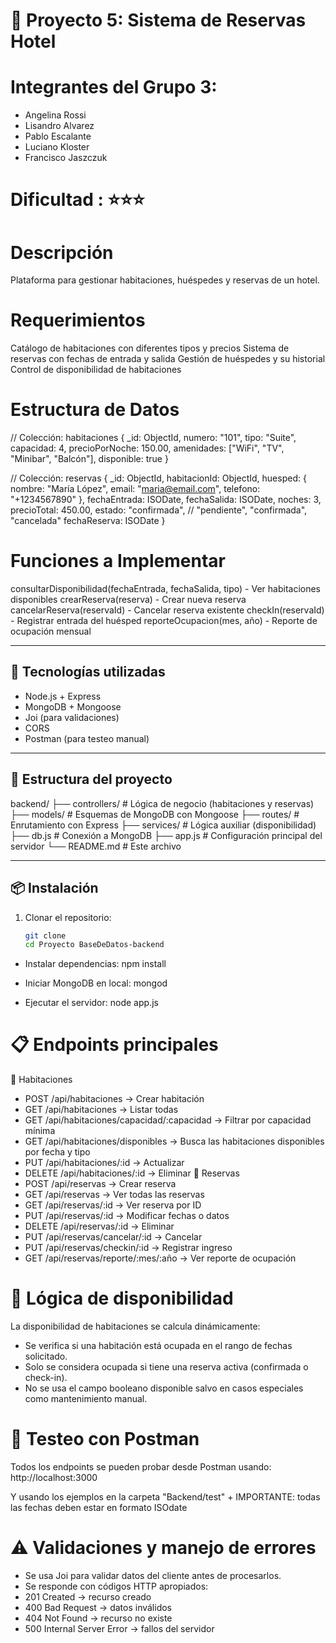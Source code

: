 # 🏨 Proyecto 5: Sistema de Reservas Hotel 

# Integrantes del Grupo 3:
- Angelina Rossi
- Lisandro Alvarez
- Pablo Escalante
- Luciano Kloster
- Francisco Jaszczuk
  
# Dificultad : ⭐⭐⭐

# Descripción
   Plataforma para gestionar habitaciones, huéspedes y reservas de un hotel.

# Requerimientos
   Catálogo de habitaciones con diferentes tipos y precios
   Sistema de reservas con fechas de entrada y salida
   Gestión de huéspedes y su historial
   Control de disponibilidad de habitaciones

# Estructura de Datos
   // Colección: habitaciones
   {
      _id: ObjectId,
      numero: "101",
      tipo: "Suite",
      capacidad: 4,
      precioPorNoche: 150.00,
      amenidades: ["WiFi", "TV", "Minibar", "Balcón"],
      disponible: true
   }

   // Colección: reservas
   {
      _id: ObjectId,
      habitacionId: ObjectId,
      huesped: {
         nombre: "María López",
         email: "maria@email.com",
         telefono: "+1234567890"
      },
      fechaEntrada: ISODate,
      fechaSalida: ISODate,
      noches: 3,
      precioTotal: 450.00,
      estado: "confirmada", // "pendiente", "confirmada", "cancelada"
      fechaReserva: ISODate
   }

# Funciones a Implementar
   consultarDisponibilidad(fechaEntrada, fechaSalida, tipo) - Ver habitaciones disponibles
   crearReserva(reserva) - Crear nueva reserva
   cancelarReserva(reservaId) - Cancelar reserva existente
   checkIn(reservaId) - Registrar entrada del huésped
   reporteOcupacion(mes, año) - Reporte de ocupación mensual

---

## 🚀 Tecnologías utilizadas

- Node.js + Express
- MongoDB + Mongoose
- Joi (para validaciones)
- CORS
- Postman (para testeo manual)

---

## 🧱 Estructura del proyecto
backend/ 
├── controllers/         # Lógica de negocio (habitaciones y reservas) 
├── models/              # Esquemas de MongoDB con Mongoose 
├── routes/              # Enrutamiento con Express 
├── services/            # Lógica auxiliar (disponibilidad)
├── db.js                # Conexión a MongoDB 
├── app.js               # Configuración principal del servidor 
└── README.md            # Este archivo

---

## 📦 Instalación

1. Clonar el repositorio:

   ```bash
   git clone 
   cd Proyecto BaseDeDatos-backend

- Instalar dependencias:
   npm install
   
- Iniciar MongoDB en local:
   mongod

- Ejecutar el servidor:
   node app.js



# 📋 Endpoints principales
🔹 Habitaciones
- POST /api/habitaciones → Crear habitación
- GET /api/habitaciones → Listar todas
- GET /api/habitaciones/capacidad/:capacidad → Filtrar por capacidad mínima
- GET /api/habitaciones/disponibles → Busca las habitaciones disponibles por fecha y tipo 
- PUT /api/habitaciones/:id → Actualizar
- DELETE /api/habitaciones/:id → Eliminar
🔹 Reservas
- POST /api/reservas → Crear reserva
- GET /api/reservas → Ver todas las reservas
- GET /api/reservas/:id → Ver reserva por ID
- PUT /api/reservas/:id → Modificar fechas o datos
- DELETE /api/reservas/:id → Eliminar
- PUT /api/reservas/cancelar/:id → Cancelar
- PUT /api/reservas/checkin/:id → Registrar ingreso
- GET /api/reservas/reporte/:mes/:año → Ver reporte de ocupación

# 📆 Lógica de disponibilidad
La disponibilidad de habitaciones se calcula dinámicamente:
- Se verifica si una habitación está ocupada en el rango de fechas solicitado.
- Solo se considera ocupada si tiene una reserva activa (confirmada o check-in).
- No se usa el campo booleano disponible salvo en casos especiales como mantenimiento manual.

# 🧪 Testeo con Postman
Todos los endpoints se pueden probar desde Postman usando:
http://localhost:3000

Y usando los ejemplos en la carpeta "Backend/test" + IMPORTANTE: todas las fechas deben estar en formato ISOdate


# ⚠️ Validaciones y manejo de errores
- Se usa Joi para validar datos del cliente antes de procesarlos.
- Se responde con códigos HTTP apropiados:
- 201 Created → recurso creado
- 400 Bad Request → datos inválidos
- 404 Not Found → recurso no existe
- 500 Internal Server Error → fallos del servidor
